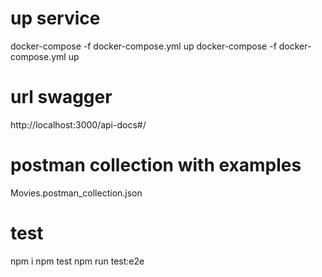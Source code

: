 # up service
docker-compose -f docker-compose.yml up
docker-compose -f docker-compose.yml up

# url swagger
http://localhost:3000/api-docs#/

# postman collection with examples
Movies.postman_collection.json

# test
npm i
npm test
npm run test:e2e